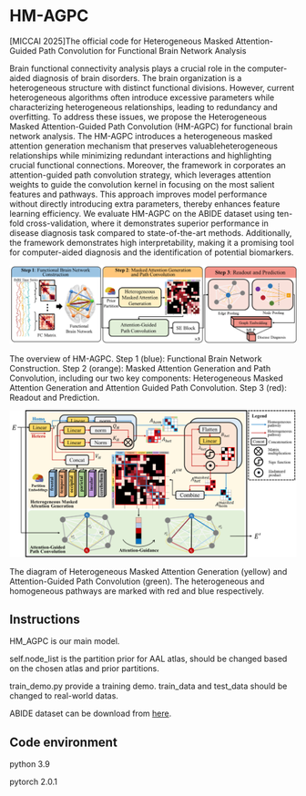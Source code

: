 # HM-AGPC

[MICCAI 2025]The official code for Heterogeneous Masked Attention-Guided Path Convolution for Functional Brain Network Analysis

Brain functional connectivity analysis plays a crucial role in the computer-aided diagnosis of brain disorders. The brain organization is a heterogeneous structure with distinct functional divisions. However, current heterogeneous algorithms often introduce excessive parameters while characterizing heterogeneous relationships, leading to redundancy and overfitting. To address these issues, we propose the Heterogeneous Masked Attention-Guided Path Convolution (HM-AGPC) for functional brain network analysis. The HM-AGPC introduces a heterogeneous masked attention generation mechanism that preserves valuableheterogeneous relationships while minimizing redundant interactions and highlighting crucial functional connections. Moreover, the framework in corporates an attention-guided path convolution strategy, which leverages attention weights to guide the convolution kernel in focusing on the most salient features and pathways. This approach improves model performance without directly introducing extra parameters, thereby enhances feature learning efficiency. We evaluate HM-AGPC on the ABIDE dataset using ten-fold cross-validation, where it demonstrates superior performance in disease diagnosis task compared to state-of-the-art methods. Additionally, the framework demonstrates high interpretability, making it a promising tool for computer-aided diagnosis and the identification of potential biomarkers.

![The overview of HM-AGPC. Step 1 (blue): Functional Brain Network Construction. Step 2 (orange): Masked Attention Generation and Path Convolution, including our two key components: Heterogeneous Masked Attention Generation and Attention Guided Path Convolution. Step 3 (red): Readout and Prediction.](figures/main3.png)

The overview of HM-AGPC. Step 1 (blue): Functional Brain Network Construction. Step 2 (orange): Masked Attention Generation and Path Convolution, including our two key components: Heterogeneous Masked Attention Generation and Attention Guided Path Convolution. Step 3 (red): Readout and Prediction.

![The diagram of Heterogeneous Masked Attention Generation (yellow) and  Attention-Guided Path Convolution (green). The heterogeneous and homogeneous pathways are marked with red and blue respectively.](figures/block7.png)

The diagram of Heterogeneous Masked Attention Generation (yellow) and  Attention-Guided Path Convolution (green). The heterogeneous and homogeneous pathways are marked with red and blue respectively.

## Instructions
HM_AGPC is our main model.

self.node_list is the partition prior for AAL atlas, should be changed based on the chosen atlas and prior partitions.

train_demo.py provide a training demo. train_data and test_data should be changed to real-world datas.

ABIDE dataset can be download from [here](https://fcon_1000.projects.nitrc.org/indi/abide/abide_I.html). 

## **Code environment**
python 3.9

pytorch 2.0.1
